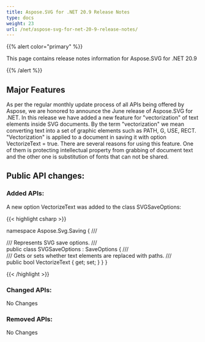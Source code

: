 ```yaml
---
title: Aspose.SVG for .NET 20.9 Release Notes
type: docs
weight: 23
url: /net/aspose-svg-for-net-20-9-release-notes/
---
```


{{% alert color="primary" %}}

This page contains release notes information for Aspose.SVG for .NET 20.9

{{% /alert %}}

## **Major Features**

As per the regular monthly update process of all APIs being offered by Aspose, we are honored to announce the June release of Aspose.SVG for .NET.
In this release we have added a new feature for "vectorization" of text elements inside SVG documents.  By the term "vectorization" we mean converting text into a set of graphic elements such as PATH, G, USE, RECT. "Vectorization" is applied to a document in saving it with option VectorizeText = true. There are several reasons for using this feature. One of them is protecting intellectual property from grabbing of document  text and the other one is substitution of fonts that can not be shared.

## **Public API changes:**

### **Added APIs:**

A new option VectorizeText was added to the class SVGSaveOptions:

{{< highlight csharp >}}

namespace Aspose.Svg.Saving
{
    /// <summary>
    /// Represents SVG save options.
    /// </summary>
    public class SVGSaveOptions : SaveOptions
    {
        /// <summary>
        /// Gets or sets whether text elements are replaced with paths.
        /// </summary>
        public bool VectorizeText { get; set; }
    }
}

{{< /highlight >}}

### **Changed APIs:**

No Changes

### **Removed APIs:**

No Changes
